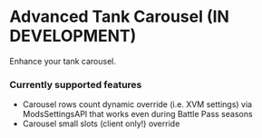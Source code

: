 # Advanced Tank Carousel (IN DEVELOPMENT)

Enhance your tank carousel.

### Currently supported features

- Carousel rows count dynamic override (i.e. XVM settings) via ModsSettingsAPI that works even during Battle Pass seasons
- Carousel small slots (client only!) override
